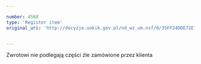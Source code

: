 ```yaml
---

number: 4568
type: 'Register item'
original_uri: 'http://decyzje.uokik.gov.pl/nd_wz_um.nsf/0/35FF24DDE72E72C7C1257B5D0024ED14?OpenDocument'


---
```


Zwrotowi nie podlegają części źle zamówione przez klienta
